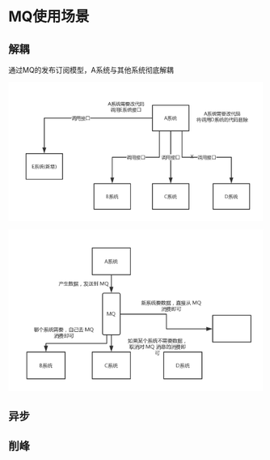# MQ使用场景

## 解耦

通过MQ的发布订阅模型，A系统与其他系统彻底解耦

![](images/mq-1.png)

![](images/mq-2.png)

## 异步



## 削峰

